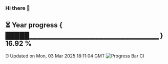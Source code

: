 ### Hi there 👋
⏳ Year progress { █████▁▁▁▁▁▁▁▁▁▁▁▁▁▁▁▁▁▁▁▁▁▁▁▁▁ } 16.92 %
---
⏰ Updated on Mon, 03 Mar 2025 18:11:04 GMT
![Progress Bar CI](https://github.com/Moyi321/Moyi321/workflows/Progress%20Bar%20CI/badge.svg)
